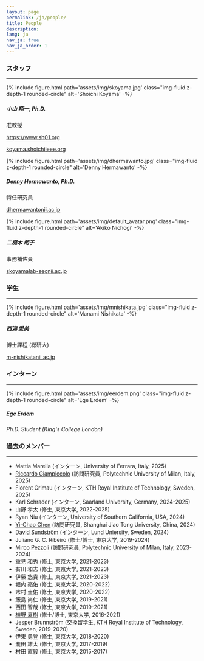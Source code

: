```yaml
---
layout: page
permalink: /ja/people/
title: People
description:
lang: ja 
nav_ja: true
nav_ja_order: 1
---
```


### スタッフ

---

<div class="members float-left">
    {% include figure.html
        path='assets/img/skoyama.jpg'
        class="img-fluid z-depth-1 rounded-circle"
        alt='Shoichi Koyama' -%}
    <div class="address">
        <h5>小山 翔一, Ph.D.</h5>
        <p>准教授</p>
        <p><a href="https://www.sh01.org"><i class="fas fa-user"></i> https://www.sh01.org</a></p>
        <p><a href="#"><i class="fas fa-envelope"></i> koyama.shoichi<i class="fas fa-at"></i>ieee.org</a></p>
    </div>
</div>

<div class="members float-left">
    {% include figure.html
        path='assets/img/dhermawanto.jpg'
        class="img-fluid z-depth-1 rounded-circle"
        alt='Denny Hermawanto' -%}
    <div class="address">
        <h5>Denny Hermawanto, Ph.D.</h5>
        <p>特任研究員</p>
        <p><a href="#"><i class="fas fa-envelope"></i> dhermawanto<i class="fas fa-at"></i>nii.ac.jp</a></p>
    </div>
</div>

<div class="members float-left">
    {% include figure.html
        path='assets/img/default_avatar.png'
        class="img-fluid z-depth-1 rounded-circle"
        alt='Akiko Nichogi' -%}
    <div class="address">
        <h5>二梃木 朗子</h5>
        <p>事務補佐員</p>
        <p><a href="#"><i class="fas fa-envelope"></i> skoyamalab-sec<i class="fas fa-at"></i>nii.ac.jp</a></p>
    </div>
</div>

<p style="clear:both"></p>

<!-- ### 客員研究員

--- -->

### 学生

---

<div class="members float-left">
    {% include figure.html
        path='assets/img/mnishikata.jpg'
        class="img-fluid z-depth-1 rounded-circle"
        alt='Manami Nishikata' -%}
    <div class="address">
        <h5>西潟 愛美</h5>
        <p>博士課程 (総研大)</p>
        <p><a href="#"><i class="fas fa-envelope"></i> m-nishikata<i class="fas fa-at"></i>nii.ac.jp</a></p>
    </div>
</div>

<p style="clear:both"></p>

### インターン

---

<div class="members float-left">
    {% include figure.html
        path='assets/img/eerdem.png'
        class="img-fluid z-depth-1 rounded-circle"
        alt='Ege Erdem' -%}
    <div class="address">
        <h5>Ege Erdem</h5>
        <p><em>Ph.D. Student (King's College London)</em></p>
    </div>
</div>


<p style="clear:both"></p>

### 過去のメンバー

---

- Mattia Marella (インターン, University of Ferrara, Italy, 2025)
- [Riccardo Giampiccolo](https://www.deib.polimi.it/eng/people/details/967806) (訪問研究員, Polytechnic University of Milan, Italy, 2025)
- Florent Grimau (インターン, KTH Royal Institute of Technology, Sweden, 2025)
- Karl Schrader (インターン, Saarland University, Germany, 2024-2025)
- 山野 孝太 (修士, 東京大学, 2022-2025)
- Ryan Niu (インターン, University of Southern California, USA, 2024)
- [Yi-Chao Chen](https://yichao0319.github.io/) (訪問研究員, Shanghai Jiao Tong University, China, 2024)
- [David Sundström](https://portal.research.lu.se/en/persons/david-sundstr%C3%B6m) (インターン, Lund Uniersity, Sweden, 2024)
- Juliano G. C. Ribeiro (修士/博士, 東京大学, 2019-2024)
- [Mirco Pezzoli](https://www.deib.polimi.it/eng/people/details/1156490) (訪問研究員, Polytechnic University of Milan, Italy, 2023-2024)
- 重見 和秀 (修士, 東京大学, 2021-2023)
- 有川 和志 (修士, 東京大学, 2021-2023)
- 伊藤 悠貴 (修士, 東京大学, 2021-2023)
- 堀内 亮佑 (修士, 東京大学, 2020-2022)
- 木村 圭佑 (修士, 東京大学, 2020-2022)
- 飯島 尚仁 (修士, 東京大学, 2019-2021)
- 西田 智哉 (修士, 東京大学, 2019-2021)
- [植野 夏樹](https://natsuenono.github.io/) (修士/博士, 東京大学, 2016-2021)
- Jesper Brunnström (交換留学生, KTH Royal Institute of Technology, Sweden, 2019-2020)
- 伊東 勇登 (修士, 東京大学, 2018-2020)
- 瀧田 雄太 (修士, 東京大学, 2017-2019)
- 村田 直毅 (修士, 東京大学, 2015-2017)
